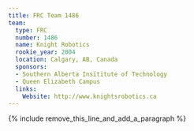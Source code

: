 ```yaml
---
title: FRC Team 1486
team:
  type: FRC
  number: 1486
  name: Knight Robotics
  rookie_year: 2004
  location: Calgary, AB, Canada
  sponsors:
  - Southern Alberta Insititute of Technology
  - Queen Elizabeth Campus
  links:
    Website: http://www.knightsrobotics.ca
---
```


{% include remove_this_line_and_add_a_paragraph %}